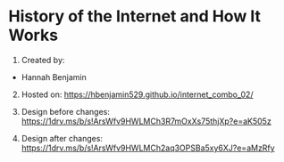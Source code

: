 # History of the Internet and How It Works

1. Created by:
* Hannah Benjamin

2. Hosted on: https://hbenjamin529.github.io/internet_combo_02/

3. Design before changes: https://1drv.ms/b/s!ArsWfv9HWLMCh3R7mOxXs75thjXp?e=aK505z

4. Design after changes: https://1drv.ms/b/s!ArsWfv9HWLMCh2aq3OPSBa5xy6XJ?e=aMzRfy
